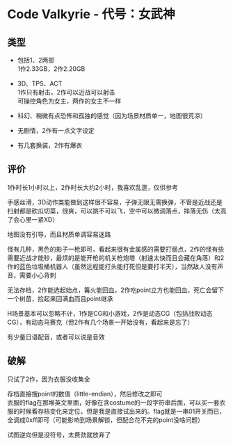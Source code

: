 # Code Valkyrie - 代号：女武神

## 类型
- 包括1、2两部  
1作2.33GB，2作2.20GB  

- 3D、TPS、ACT  
1作只有射击，2作可以近战可以射击  
可操控角色为女主，两作的女主不一样  

- 科幻、稍微有点恐怖和孤独的感觉（因为场景材质单一，地图很荒凉）

- 无剧情，2作有一点文字设定

- 有几套换装，2作有爆衣

## 评价
1作时长1小时以上，2作时长大约2小时，我喜欢乱逛，仅供参考  

手感丝滑，3D动作类能做到这样很不容易，子弹无限无需换弹，不管是近战还是扫射都是砍瓜切菜，很爽，可以跳不可以飞，空中可以微调落点，摔落无伤（太高了会心里一紧XD）  

地图没有引导，而且材质单调容易迷路  

怪有几种，黑色的影子一枪即可，看起来很有金属感的需要打弱点，2作的怪有些需要近战才能秒，最烦的是能开枪的机关枪炮塔（射速太快而且会藏在角落）和2作的蓝色垃圾桶机器人（虽然远程能打头能打死但是要打半天），当然敌人没有声音，需要小心背刺

无法存档，2作能选起始点，篝火能回血，2作吃point立方也能回血，死亡会留下一个树苗，捡起来回满血而且point继承  

H场景基本可以忽略不计，1作是CG和小游戏，2作是动态CG（包括战败动态CG），有动态马赛克（但2作有几个场景一开始没有，看起来是忘了）  

有少量日语配音，或者可以说是音效


## 破解
只试了2作，因为衣服没收集全  

存档直接搜point的数值（little-endian），然后修改之即可  
衣服的flag在那堆英文里面，好像在含costume的一段字符串后面，可以买一套衣服的时候看存档变化来定位，但是我是直接试出来的。flag就是一串01开关而已，全调成0xff即可（可能影响到场景解锁，但配合花不完的point没啥问题）  

试图逆向但是没符号，太费劲就放弃了